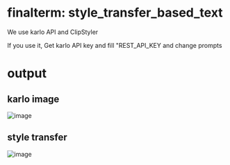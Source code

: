 # finalterm: style_transfer_based_text

We use karlo API and ClipStyler

If you use it, Get karlo API key and fill "REST_API_KEY and change prompts


# output
## karlo image
![image](https://github.com/user-attachments/assets/43c8e84f-b1c8-4141-b809-1e1e3bb3fa38)

## style transfer
![image](https://github.com/user-attachments/assets/dd052a19-a8e3-4686-9965-86f96b080c18)
